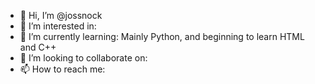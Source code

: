 - 👋 Hi, I’m @jossnock
- 👀 I’m interested in:
- 🌱 I’m currently learning: Mainly Python, and beginning to learn HTML and C++
- 💞️ I’m looking to collaborate on:
- 📫 How to reach me: 

